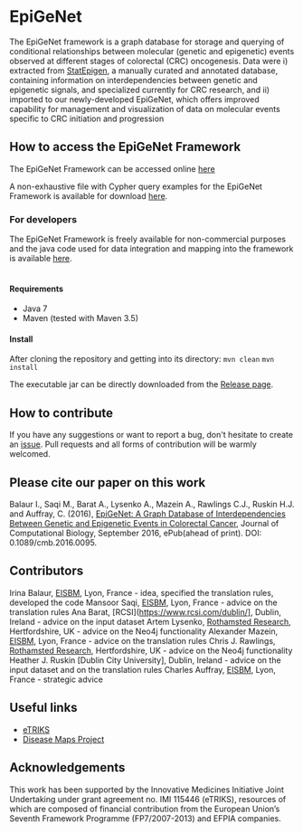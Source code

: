 # EpiGeNet

The EpiGeNet framework is a graph database for storage and querying of conditional relationships between molecular (genetic and epigenetic) events observed at different stages of colorectal (CRC) oncogenesis. Data were i) extracted from <a href="http://statepigen.sci-sym.dcu.ie/index.php">StatEpigen</a>, a manually curated and annotated database, containing information on interdependencies between genetic and epigenetic signals, and specialized currently for CRC research, and ii) imported to our newly-developed EpiGeNet, which offers improved capability for management and visualization of data on molecular events specific to CRC initiation and progression

## How to access the EpiGeNet Framework
The EpiGeNet Framework can be accessed online <a href="https://diseaseknowledgebase.etriks.org/epigenet/browser/"> here</a>

A non-exhaustive file with Cypher query examples for the EpiGeNet Framework is available for download <a href="https://github.com/ibalaur/EpiGeNet/tree/master/sample%20queries"> here</a>.
	
### For developers
The EpiGeNet Framework is freely available for non-commercial purposes and the java code used for data integration and mapping into the  framework is available <a href="https://github.com/ibalaur/EpiGeNet">here</a>.<br><br>
	
#### Requirements

 - Java 7 
 - Maven (tested with Maven 3.5)

#### Install
After cloning the repository and getting into its directory:
`mvn clean`
`mvn install`

The executable jar can be directly downloaded from the [Release page](https://github.com/ibalaur/EpiGeNet/releases).

## How to contribute

If you have any suggestions or want to report a bug, don't hesitate to create an [issue](https://github.com/ibalaur/EpiGeNet/issues). Pull requests and all forms of contribution will be warmly welcomed.

## Please cite our paper on this work
Balaur I., Saqi M., Barat A., Lysenko A., Mazein A., Rawlings C.J., Ruskin H.J. and Auffray, C. (2016), <a href="http://online.liebertpub.com/doi/10.1089/cmb.2016.0095">EpiGeNet: A Graph Database of Interdependencies Between Genetic and Epigenetic Events in Colorectal Cancer</a>, Journal of Computational Biology, September 2016, ePub(ahead of print). DOI: 0.1089/cmb.2016.0095.

## Contributors

Irina Balaur, [EISBM](http://www.eisbm.org/), Lyon, France - idea, specified the translation rules, developed the code
Mansoor Saqi, [EISBM](http://www.eisbm.org/), Lyon, France - advice on the translation rules
Ana Barat, [RCSI](https://www.rcsi.com/dublin/], Dublin, Ireland - advice on the input dataset
Artem Lysenko, [Rothamsted Research](https://www.rothamsted.ac.uk/), Hertfordshire, UK - advice on the Neo4j functionality
Alexander Mazein, [EISBM](http://www.eisbm.org/), Lyon, France - advice on the translation rules
Chris J. Rawlings, [Rothamsted Research](https://www.rothamsted.ac.uk/), Hertfordshire, UK - advice on the Neo4j functionality
Heather J. Ruskin [Dublin City University], Dublin, Ireland - advice on the input dataset and on the translation rules
Charles Auffray, [EISBM](http://www.eisbm.org/), Lyon, France - strategic advice  

## Useful links
 - [eTRIKS](https://www.etriks.org/) 
 - [Disease Maps Project](http://disease-maps.org/) 

## Acknowledgements
This work has been supported by the Innovative Medicines Initiative Joint Undertaking under grant agreement no. IMI 115446 (eTRIKS), resources of which are composed of financial contribution from the European Union’s Seventh Framework Programme (FP7/2007-2013) and EFPIA companies.


